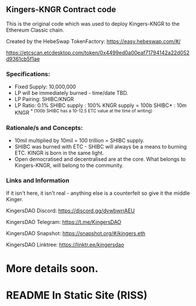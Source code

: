## Kingers-KNGR Contract code

This is the original code which was used to deploy Kingers-KNGR to the Ethereum Classic chain. 

Created by the HebeSwap TokenFactory: https://easy.hebeswap.com/#/

https://etcscan.etcdesktop.com/token/0x4499ed0a00eaf71794142a22d052d9361cb5f1ae


### Specifications:

- Fixed Supply: 10,000,000
- LP will be immediately burned - time/date TBD.
- LP Pairing: SHIBC/KNGR
- LP Ratio: 0.1% SHIBC supply : 100% KNGR supply = 100b SHIBC* : 10m KNGR <sup>* (100b SHIBC has a 10-12.5 ETC value at the time of writing)</sup>

### Rationale/s and Concepts:

- 10mil multiplied by 10mil = 100 trillion = SHIBC supply.
- SHIBC was burned with ETC - SHIBC will always be a means to burning ETC. KINGR is born in the same light.
- Open democratised and decentralised are at the core. What belongs to Kingers-KNGR, will belong to the community.

### Links and Information
If it isn't here, it isn't real - anything else is a counterfeit so give it the middle Kinger.

KingersDAO Discord: https://discord.gg/dvwbwrrAEU

KingersDAO Telegram: https://t.me/KingersDAO

KingersDAO Snapshot: https://snapshot.org/#/kingers.eth

KingersDAO Linktree: https://linktr.ee/kingersdao

# More details soon.

<!-- insert
---
title: "README In Static Site (RISS)"
date: 2021-11-14T21:13:54
---
end_insert -->
<!-- Powered by https://cj.rs/riss -->
<!-- remove -->

# README In Static Site (RISS)
<!-- end_remove -->
